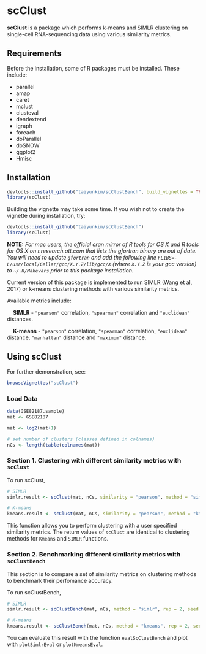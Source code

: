 # scClust

**scClust** is a package which performs k-means and SIMLR clustering on single-cell RNA-sequencing data using various similarity metrics.

## Requirements

Before the installation, some of R packages must be installed.
These include:

* parallel
* amap
* caret
* mclust
* clusteval
* dendextend
* igraph
* foreach
* doParallel
* doSNOW
* ggplot2
* Hmisc 


## Installation


```r
devtools::install_github("taiyunkim/scClustBench", build_vignettes = TRUE)
library(scClust)
```

Building the vignette may take some time. If you wish not to create the vignette during installation, try:

```r
devtools::install_github("taiyunkim/scClustBench")
library(scClust)
```

**NOTE:** *For mac users, the official cran mirror of R tools for OS X and R tools for OS X on r.research.att.com that lists the gfortran binary are out of date. You will need to update `gfortran` and add the following line `FLIBS=-L/usr/local/Cellar/gcc/X.Y.Z/lib/gcc/X` (where `X.Y.Z` is your gcc version) to `~/.R/Makevars` prior to this package installation.* 

Current version of this package is implemented to run SIMLR (Wang et al, 2017) or k-means clustering methods with various similarity metrics.

Available metrics include:

&nbsp;&nbsp;&nbsp;&nbsp;**SIMLR** - `"pearson"` correlation, `"spearman"` correlation and `"euclidean"` distances.

&nbsp;&nbsp;&nbsp;&nbsp;**K-means** - `"pearson"` correlation, `"spearman"` correlation, `"euclidean"` distance, `"manhattan"` distance and `"maximum"` distance.



## Using scClust

For further demonstration, see:

```r
browseVignettes("scClust")
```

### Load Data

```r
data(GSE82187.sample)
mat <- GSE82187

mat <- log2(mat+1)

# set number of clusters (classes defined in colnames)
nCs <- length(table(colnames(mat))
```

### Section 1. Clustering with different similarity metrics with `scClust`

To run scClust, 

```r
# SIMLR
simlr.result <- scClust(mat, nCs, similarity = "pearson", method = "simlr", seed = 1, cores.ratio = 0)

# K-means
kmeans.result <- scClust(mat, nCs, similarity = "pearson", method = "kmeans", seed = 1, nstart = 10, iter.max = 10)
```

This function allows you to perform clustering with a user specified similarity metrics. The return values of `scClust` are identical to clustering methods for `Kmeans` and `SIMLR` functions.


### Section 2. Benchmarking different similarity metrics with `scClustBench`

This section is to compare a set of similarity metrics on clustering methods to benchmark their perfomance accuracy.

To run scClustBench,

```r
# SIMLR
simlr.result <- scClustBench(mat, nCs, method = "simlr", rep = 2, seed = 1, cores = 1, cores.ratio = 0)

# K-means
kmeans.result <- scClustBench(mat, nCs, method = "kmeans", rep = 2, seed = 1, cores = 1, nstart = 10, iter.max = 10)
```


You can evaluate this result with the function `evalScClustBench` and plot with `plotSimlrEval` or `plotKmeansEval`.




